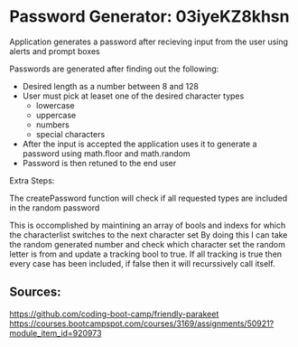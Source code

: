 # Password Generator: 03iyeKZ8khsn
Application generates a password after recieving input from the user using alerts and prompt boxes

Passwords are generated after finding out the following:
* Desired length as a number between 8 and 128
* User must pick at leaset one of the desired character types
    * lowercase
    * uppercase
    * numbers
    * special characters
* After the input is accepted the application uses it to generate a password using math.floor and math.random
* Password is then retuned to the end user

Extra Steps:

The createPassword function will check if all requested types are included in the random password

This is occomplished by maintining an array of bools and indexs for which the characterlist switches to the next character set
By doing this I can take the random generated number and check which character set the random letter is from and update a tracking bool to true.
If all tracking is true then every case has been included, if false then it will recurssively call itself.

## Sources: 
https://github.com/coding-boot-camp/friendly-parakeet
https://courses.bootcampspot.com/courses/3169/assignments/50921?module_item_id=920973
